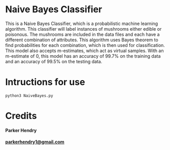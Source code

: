 # Naive Bayes Classifier
This is a Naive Bayes Classifier, which is a probabilistic machine learning algorithm. This classifier will label instances of mushrooms either edible or poisonous. The mushrooms are included in the data files and each have a different combination of attributes. This algorithm uses Bayes theorem to find probabilities for each combination, which is then used for classification. This model also accepts m-estimates, which act as virtual samples. With an m-estimate of 0, this model has an accuracy of 99.7% on the training data and an accuracy of 99.5% on the testing data. 
# Intructions for use
````
python3 NaiveBayes.py
````
# Credits
#### Parker Hendry
#### parkerhendry1@gmail.com

